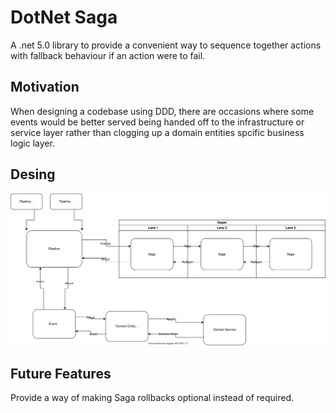 # DotNet Saga

A .net 5.0 library to provide a convenient way to sequence together actions with fallback behaviour if an action were to fail.

## Motivation

When designing a codebase using DDD, there are occasions where some events would be better served being handed off to the infrastructure or service layer rather than clogging up a domain entities spcific business logic layer. 

## Desing

![Image of architecture](./dotnet-saga.svg)

## Future Features

Provide a way of making Saga rollbacks optional instead of required.